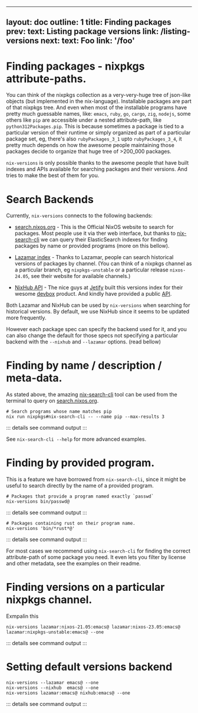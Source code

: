 ______________________________________________________________________

## layout: doc outline: 1 title: Finding packages prev: text: Listing package versions link: /listing-versions next: text: Foo link: '/foo'

# Finding packages - nixpkgs attribute-paths.

You can think of the nixpkgs collection as a very-very-huge tree of json-like objects (but implemented in the nix-language). Installable packages are part of that nixpkgs tree. And even when most of the installable programs have pretty much guessable names, like: `emacs`, `ruby`, `go`, `cargo`, `zig`, `nodejs`, some others like `pip` are accessible under a nested attribute-path, like `python312Packages.pip`. This is because sometimes a package is tied to a particular version of their runtime or simply organized as part of a particular package set, eg, there's also `rubyPackages_3_1` upto `rubyPackages_3_4`, it pretty much depends on how the awesome people maintaining those packages decide to organize that huge tree of >200_000 packages.

`nix-versions` is only possible thanks to the awesome people that have built indexes and APIs available for searching packages and their versions. And tries to make the best of them for you.

# Search Backends

Currently, `nix-versions` connects to the following backends:

- [search.nixos.org](https://search.nixos.org) - This is the Official NixOS website to search for packages. Most people use it via ther web interface, but thanks to [nix-search-cli](https://github.com/peterldowns/nix-search-cli) we can query their ElasticSearch indexes for finding packages by name or provided programs (more on this bellow).

- [Lazamar index](https://lazamar.co.uk/nix-versions/) - Thanks to Lazamar, people can search historical versions of packages by channel. (You can think of a nixpkgs channel as a particular branch, eg `nixpkgs-unstable` or a particular release `nixos-24.05`, see their website for available channels.)

- [NixHub API](https://www.nixhub.io/) - The nice guys at [Jetify](https://www.jetify.com/) built this versions index for their wesome [devbox](https://www.jetify.com/devbox) product. And kindly have provided a public [API](https://www.jetify.com/docs/nixhub/).

Both Lazamar and NixHub can be used by `nix-versions` when searching for historical versions. By default, we use NixHub since it seems to be updated more frequently.

However each package spec can specify the backend used for it, and you can also change the default for those specs not specifying a particular backend with the `--nixhub` and `--lazamar` options. (read bellow)

# Finding by name / description / meta-data.

As stated above, the amazing [nix-search-cli](https://github.com/peterldowns/nix-search-cli) tool can be used from the terminal to query on [search.nixos.org](https://search.nixos.org).

```shell
# Search programs whose name matches pip
nix run nixpkgs#nix-search-cli -- --name pip --max-results 3
```

::: details see command output
:::

See `nix-search-cli --help` for more advanced examples.

# Finding by provided program.

This is a feature we have borrowed from `nix-search-cli`, since it might be useful to search directly by the name of a provided program.

```shell
# Packages that provide a program named exactly `passwd`
nix-versions bin/passwd@
```

::: details see command output
:::

```shell
# Packages containing rust on their program name.
nix-versions 'bin/*rust*@'
```

::: details see command output
:::

For most cases we recommend using `nix-search-cli` for finding the correct attribute-path of some package you need. It even lets you filter by license and other metadata, see the examples on their readme.

# Finding versions on a particular nixpkgs channel.

Exmpalin this

```shell
nix-versions lazamar:nixos-21.05:emacs@ lazamar:nixos-23.05:emacs@ lazamar:nixpkgs-unstable:emacs@ --one
```

::: details see command output
:::

# Setting default versions backend

```shell
nix-versions --lazamar emacs@ --one
nix-versions --nixhub  emacs@ --one
nix-versions lazamar:emacs@ nixhub:emacs@ --one
```

::: details see command output
:::
